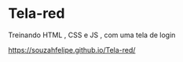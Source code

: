 # Tela-red

Treinando HTML , CSS e JS , com uma tela de login

https://souzahfelipe.github.io/Tela-red/
